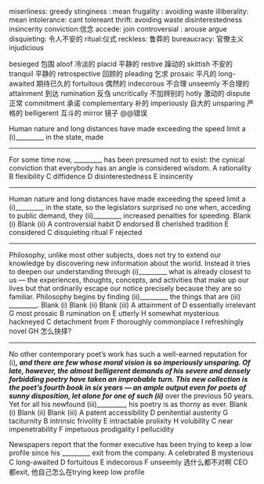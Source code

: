 miserliness:  greedy
stinginess : mean
frugality :   avoiding waste
illiberality: mean
intolerance: cant tolereant
thrift:  avoiding waste
disinterestedness 
insincerity 
conviction:信念
accede: join
controversial : arouse argue
disquieting: 令人不安的
ritual:仪式
reckless: 鲁莽的
bureaucracy: 官僚主义
injudicious

besieged 包围
aloof 冷淡的
placid 平静的
restive 躁动的
skittish 不安的
tranquil 平静的
retrospective 回顾的
pleading 乞求
prosaic 平凡的
long-awaited 期待已久的
fortuitous 偶然的
indecorous 不合理
unseemly 不合理的
attainment 到达
rumination 反刍
uncritically 不加辨别的
hotly 激动的
dispute 正常
commitment 承诺
complementary 补的
imperiously 自大的
unsparing 严格的
belligerent 互斗的
mirror 镜子 @@错误

Human nature and long distances have made exceeding the speed limit a (i)_________ in the state, made 

______

For some time now, _________ has been presumed not to exist: the cynical conviction that everybody has an angle is considered wisdom.
A rationality
B flexibility
C diffidence
D disinterestedness
E insincerity

----

Human nature and long distances have made exceeding the speed limit a
(i)_________ in the state, so the legislators surprised no one when, acceding to
public demand, they (ii)_________ increased penalties for speeding.
Blank (i) 										Blank (ii)
A controversial habit			D endorsed
B cherished tradition 			E considered
C disquieting ritual			F rejected

---------



Philosophy, unlike most other subjects, does not try to extend our knowledge by
discovering new information about the world. Instead it tries to deepen our
understanding through (i)_________ what is already closest to us — the
experiences, thoughts, concepts, and activities that make up our lives but that
ordinarily escape our notice precisely because they are so familiar. Philosophy
begins by finding (ii)_________ the things that are (iii) _________.
Blank (i) 			Blank (ii) 					Blank (iii)
A attainment of		D essentially irrelevant		G most prosaic
B rumination on		E utterly					H somewhat mysterious hackneyed
C detachment from	F thoroughly commonplace			I refreshingly novel
GH 怎么抉择? 

----

No other contemporary poet’s work has such a well-earned reputation for
(i)_________, and there are few whose moral vision is so imperiously unsparing.
Of late, however, the almost belligerent demands of his severe and densely
forbidding poetry have taken an improbable turn. This new collection is the
poet’s fourth book in six years — an ample output even for poets of sunny
disposition, let alone for one of such (ii)_________ over the previous 50 years.
Yet for all his newfound (iii)_________, his poetry is as thorny as ever.
Blank (i) Blank (ii) Blank (iii)
A patent accessibility	D penitential austerity	G taciturnity 
B intrinsic frivolity	E intractable prolixity		H volubility
C near impenetrability	F impetuous prodigality		I pellucidity



Newspapers report that the former executive has been trying to keep a low profile since his _________ exit from the company.
A celebrated
B mysterious
C long-awaited
D fortuitous
 E indecorous
F unseemly
选什么都不对啊  CEO 都exit, 他自己怎么在trying keep low profile